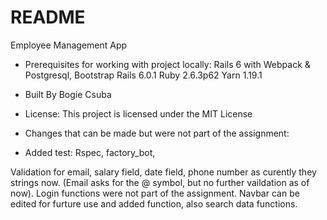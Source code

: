 # README

Employee Management App

* Prerequisites for working with project locally:
    Rails 6 with Webpack & Postgresql, Bootstrap
    Rails 6.0.1
    Ruby 2.6.3p62
    Yarn 1.19.1

* Built By Bogie Csuba

* License: This project is licensed under the MIT License

* Changes that can be made but were not part of the assignment:

* Added test: Rspec, factory_bot,

Validation for email, salary field, date field, phone number as curently they strings now. (Email asks for the @ symbol, but no further vaildation as of now).
Login functions were not part of the assignment. 
Navbar can be edited for furture use and added function, also search data functions. 